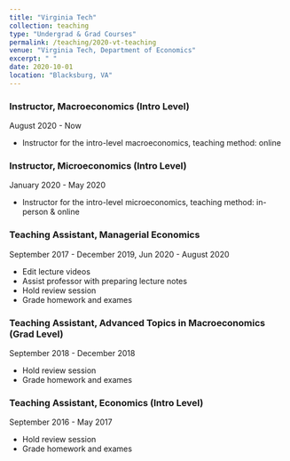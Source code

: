 ```yaml
---
title: "Virginia Tech"
collection: teaching
type: "Undergrad & Grad Courses"
permalink: /teaching/2020-vt-teaching
venue: "Virginia Tech, Department of Economics"
excerpt: " "
date: 2020-10-01
location: "Blacksburg, VA"
---
```


### Instructor, Macroeconomics (Intro Level) 
August 2020 - Now
* Instructor for the intro-level macroeconomics, teaching method: online

### Instructor, Microeconomics (Intro Level)
January 2020 - May 2020
* Instructor for the intro-level microeconomics, teaching method: in-person & online

### Teaching Assistant, Managerial Economics
September 2017 - December 2019, Jun 2020 - August 2020
* Edit lecture videos
* Assist professor with preparing lecture notes
* Hold review session
* Grade homework and exames

### Teaching Assistant, Advanced Topics in Macroeconomics (Grad Level)
September 2018 - December 2018
* Hold review session
* Grade homework and exames

### Teaching Assistant, Economics (Intro Level)
September 2016 - May 2017
* Hold review session
* Grade homework and exames
